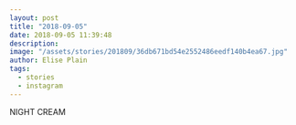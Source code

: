 ```yaml
---
layout: post
title: "2018-09-05"
date: 2018-09-05 11:39:48
description: 
image: "/assets/stories/201809/36db671bd54e2552486eedf140b4ea67.jpg"
author: Elise Plain
tags: 
  - stories
  - instagram
---
```


NIGHT CREAM
<p></p>
